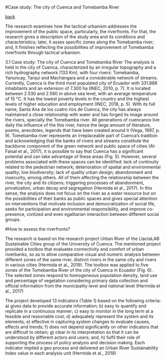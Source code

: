 #Case study: The city of Cuenca and Tomebamba River

[back](./README.md)

The research examines how the tactical urbanism addresses the improvement of the public space, particularly, the riverfronts. For that, the research gives a description of the study area and its conditions and characteristics; later, it asses specific zones along the Tomebamba river; and, it finishes reflecting the possibilities of improvement of Tomebamba riverfronts through tactical urbanism.

3.1	Case study: The city of Cuenca and Tomebamba River
The analysis is held in the city of Cuenca, characterized by an irregular topography and a rich hydrography network (133 Km), with four rivers: Tomebamba, Yanuncay, Tarqui and Machángara and a considerable network of streams. Currently, Cuenca is the third most populated city of Ecuador with 331.888 inhabitants and an extension of 7.300 ha (INEC, 2010, p. 7). It is located between 2.530 and 2.580 m above sea level, with an average temperature of 15 °C. It has the lowest poverty levels in the country and the highest levels of higher education and employment (INEC, 2018, p. 5).
With its full name, Santa Ana de los cuatro ríos de Cuenca, the city has always maintained a close relationship with water and has forged its image around the rivers, specially the Tomebamba river. All generations of cuencanos live daily the influence of the this river, hence the large amount of literature, poems, anecdotes, legends that have been created around it (Vega, 1997, p. 9). Tomebamba river represents an irreplaceable part of Cuenca’s tradition and acknowledging that the banks of rivers and streams constitute the backbone component of the green network and public space of cities (Al-Faisal et al., 2017), it is possible to say that Cuenca has a significant potential and can take advantage of these areas (Fig.  5). 
However, several problems associated with these spaces can be identified: lack of continuity related to the pedestrian network; deterioration of spatial and environmental quality; low biodiversity; lack of quality urban design; abandonment and insecurity, among others. All of them affecting the relationship between the river, the city and its citizens; triggering processes of abandonment, privatization, urban decay and segregation (Hermida et al., 2017). 
In this sense, the analysis does not focus on the river as a water resource but on the possibilities of their banks as public spaces and gives special attention on interventions that motivate inclusion and democratization of social life, seeks for participation and environmental responsibility, and improve co-presence, civilized and even egalitarian interaction between different social groups. 

#How to assess the riverfronts?

The research is based on the research project Urban River of the LlactaLAB Sustainable Cities group of the University of Cuenca. The mentioned project provided a toolbox that evaluates connectivity and comfort of urban riverbanks, so as to allow comparative visual and numeric analysis between different zones of the same river, distinct rivers in the same city and rivers in various cities (Hermida et al., 2019).  The toolbox was applied to five zones of the Tomebamba River of the city of Cuenca in Ecuador (Fig.  6). The selected zones respond to homogeneous population density, land use and percentage of vegetation considering primary data collection and official information from the municipality level and national level (Hermida et al., 2017)

The project developed 13 indicators (Table 1) based on the following criteria: a) gives data to provide accurate information; b) easy to quantify and replicate in a continuous manner; c) easy to monitor in the long term at a feasible and reasonable cost; d) adequately represent the system and its elements; e) effective in capturing system changes to evaluate causes, effects and trends; f) does not depend significantly on other indicators that are difficult to obtain; g) clear in its interpretation so that it can be understood by different actors and users; and, h) fulfil their role of supporting the process of policy analysis and decision making. Each indicator implied a geo process and delivered an Urban River Sustainability Index value in each analysis unit (Hermida et al., 2019)



